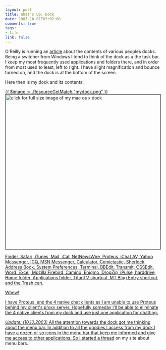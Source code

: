 ```yaml
--- 
layout: post
title: What's Up, Dock
date: 2003-10-01T03:02:00
comments: true
tags:
- life
link: false
---
```

O'Reilly is running an <a href="http://www.macdevcenter.com/pub/a/mac/2003/09/30/dock.html">article</a> about the contents of various peoples docks. Being a switcher from Windows I tend to think of the dock as a the task bar. I keep my most frequently used applications and folders there, and in order from most used to least, left to right. I have slight magnification and bounce turned on, and the dock is at the bottom of the screen.

Here then is my dock and its contents:

<a href="http://www.zanshin.net/images/mydock.png">{{ $image := .ResourceGetMatch "mydock.png" }}
<img src="{{ $image.RelPermalink }}" alt="click for full size image of my mac os x dock" border="1" width="500" >

Finder, Safari, iTunes, Mail, iCal, NetNewsWire, Proteus, iChat AV, Yahoo Messenger, ICQ, MSN Messenger, Calculator, Comictastic, Sherlock, Address Book, System Preferences, Terminal, BBEdit, Transmit, CSSEdit, Word, Excel, Mozilla Firebird, Camino, Enigmo, DropZip, iPulse, harddrive, Home folder, Applications folder, TitanTV shortcut, MT Blog Entry shortcut, and the Trash can.

Whew!

I have Proteus, and the 4 native chat clients as I am unable to use Proteus behind my client's proxy server. Hopefully someday I'll be able to eliminate the 4 native clients from my dock and use just one application for chatting.

<em>Update: (10.10.2003)</em> All the attention towards the dock got me thinking about the menu bar. In addition to all the goodies I access from my dock I have a dozen or so icons in the menu bar that keep me informed and give me access to other applications. So I started a <a href="http://www.zanshin.net/blogs/000287.html">thread</a> on my site about menu bars.
